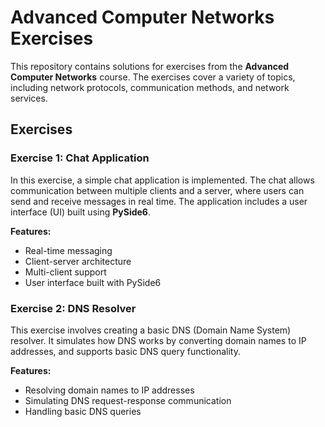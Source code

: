 # Advanced Computer Networks Exercises

This repository contains solutions for exercises from the **Advanced Computer Networks** course. The exercises cover a variety of topics, including network protocols, communication methods, and network services.

## Exercises

### Exercise 1: Chat Application
In this exercise, a simple chat application is implemented. The chat allows communication between multiple clients and a server, where users can send and receive messages in real time. The application includes a user interface (UI) built using **PySide6**.

**Features:**
- Real-time messaging
- Client-server architecture
- Multi-client support
- User interface built with PySide6

### Exercise 2: DNS Resolver
This exercise involves creating a basic DNS (Domain Name System) resolver. It simulates how DNS works by converting domain names to IP addresses, and supports basic DNS query functionality.

**Features:**
- Resolving domain names to IP addresses
- Simulating DNS request-response communication
- Handling basic DNS queries
